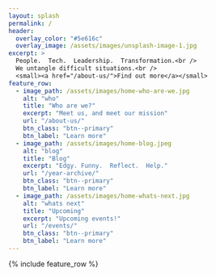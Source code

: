 ```yaml
---
layout: splash
permalink: /
header:
  overlay_color: "#5e616c"
  overlay_image: /assets/images/unsplash-image-1.jpg
excerpt: >
  People.  Tech.  Leadership.  Transformation.<br />
  We untangle difficult situations.<br />
  <small><a href="/about-us/">Find out more</a></small>
feature_row:
  - image_path: /assets/images/home-who-are-we.jpg
    alt: "who"
    title: "Who are we?"
    excerpt: "Meet us, and meet our mission"
    url: "/about-us/"
    btn_class: "btn--primary"
    btn_label: "Learn more"
  - image_path: /assets/images/home-blog.jpeg
    alt: "blog"
    title: "Blog"
    excerpt: "Edgy. Funny.  Reflect.  Help."
    url: "/year-archive/"
    btn_class: "btn--primary"
    btn_label: "Learn more"
  - image_path: /assets/images/home-whats-next.jpg
    alt: "whats next"
    title: "Upcoming"
    excerpt: "Upcoming events!"
    url: "/events/"
    btn_class: "btn--primary"
    btn_label: "Learn more"      
---
```


{% include feature_row %}
